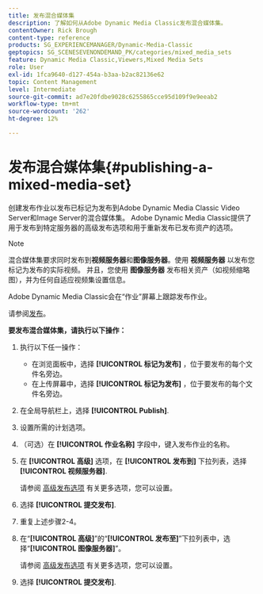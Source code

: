 ```yaml
---
title: 发布混合媒体集
description: 了解如何从Adobe Dynamic Media Classic发布混合媒体集。
contentOwner: Rick Brough
content-type: reference
products: SG_EXPERIENCEMANAGER/Dynamic-Media-Classic
geptopics: SG_SCENESEVENONDEMAND_PK/categories/mixed_media_sets
feature: Dynamic Media Classic,Viewers,Mixed Media Sets
role: User
exl-id: 1fca9640-d127-454a-b3aa-b2ac82136e62
topic: Content Management
level: Intermediate
source-git-commit: ad7e20fdbe9028c6255865cce95d109f9e9eeab2
workflow-type: tm+mt
source-wordcount: '262'
ht-degree: 12%

---
```


# 发布混合媒体集{#publishing-a-mixed-media-set}

创建发布作业以发布已标记为发布到Adobe Dynamic Media Classic Video Server和Image Server的混合媒体集。 Adobe Dynamic Media Classic提供了用于发布到特定服务器的高级发布选项和用于重新发布已发布资产的选项。

>[!NOTE]
>
>混合媒体集要求同时发布到&#x200B;**视频服务器**&#x200B;和&#x200B;**图像服务器**。使用 **视频服务器** 以发布您标记为发布的实际视频。 并且，您使用 **图像服务器** 发布相关资产（如视频缩略图），并为任何自适应视频集设置信息。

Adobe Dynamic Media Classic会在“作业”屏幕上跟踪发布作业。

请参阅[发布](publishing-files.md#publishing_files)。

<!-- 

Comment Type: remark
Last Modified By: unknown unknown 
Last Modified Date: 

<p>RB: Updated the following steps as per Cynthia email, 11/9/2012, added 11/12/2012</p>

 -->

**要发布混合媒体集，请执行以下操作：**

1. 执行以下任一操作：

   * 在浏览面板中，选择 **[!UICONTROL 标记为发布]** ，位于要发布的每个文件名旁边。
   * 在上传屏幕中，选择 **[!UICONTROL 标记为发布]** ，位于要发布的每个文件名旁边。

1. 在全局导航栏上，选择 **[!UICONTROL Publish]**.
1. 设置所需的计划选项。
1. （可选）在 **[!UICONTROL 作业名称]** 字段中，键入发布作业的名称。
1. 在 **[!UICONTROL 高级]** 选项，在 **[!UICONTROL 发布到]** 下拉列表，选择 **[!UICONTROL 视频服务器]**.

   请参阅 [高级发布选项](publishing-files.md#advanced_publish_options) 有关更多选项，您可以设置。

1. 选择 **[!UICONTROL 提交发布]**.
1. 重复上述步骤2-4。
1. 在“**[!UICONTROL 高级]**”的“**[!UICONTROL 发布至]**”下拉列表中，选择“**[!UICONTROL 图像服务器]**”。

   请参阅 [高级发布选项](publishing-files.md#advanced_publish_options) 有关更多选项，您可以设置。

1. 选择 **[!UICONTROL 提交发布]**.
